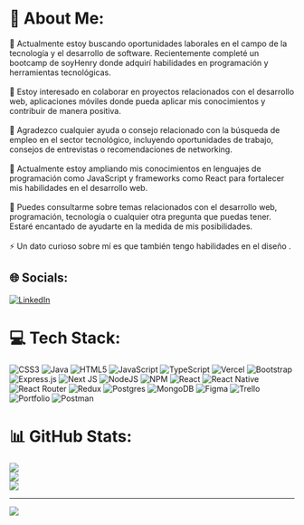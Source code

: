 # 💫 About Me:
🔭 Actualmente estoy buscando oportunidades laborales en el campo de la tecnología y el desarrollo de software. Recientemente completé un bootcamp de soyHenry donde adquirí habilidades en programación y herramientas tecnológicas.<br><br>👯 Estoy interesado en colaborar en proyectos relacionados con el desarrollo web, aplicaciones móviles  donde pueda aplicar mis conocimientos y contribuir de manera positiva.<br><br>🤝 Agradezco cualquier ayuda o consejo relacionado con la búsqueda de empleo en el sector tecnológico, incluyendo oportunidades de trabajo, consejos de entrevistas o recomendaciones de networking.<br><br>🌱 Actualmente estoy ampliando mis conocimientos en lenguajes de programación como JavaScript y frameworks como React para fortalecer mis habilidades en el desarrollo web.<br><br>💬 Puedes consultarme sobre temas relacionados con el desarrollo web, programación, tecnología o cualquier otra pregunta que puedas tener. Estaré encantado de ayudarte en la medida de mis posibilidades.<br><br>⚡ Un dato curioso sobre mí es que también tengo habilidades en el diseño .


## 🌐 Socials:
[![LinkedIn](https://img.shields.io/badge/LinkedIn-%230077B5.svg?logo=linkedin&logoColor=white)](https://www.linkedin.com/in/ignacio-leonel-cardozo/) 


# 💻 Tech Stack:
![CSS3](https://img.shields.io/badge/css3-%231572B6.svg?style=for-the-badge&logo=css3&logoColor=white) ![Java](https://img.shields.io/badge/java-%23ED8B00.svg?style=for-the-badge&logo=java&logoColor=white) ![HTML5](https://img.shields.io/badge/html5-%23E34F26.svg?style=for-the-badge&logo=html5&logoColor=white) ![JavaScript](https://img.shields.io/badge/javascript-%23323330.svg?style=for-the-badge&logo=javascript&logoColor=%23F7DF1E) ![TypeScript](https://img.shields.io/badge/typescript-%23007ACC.svg?style=for-the-badge&logo=typescript&logoColor=white) ![Vercel](https://img.shields.io/badge/vercel-%23000000.svg?style=for-the-badge&logo=vercel&logoColor=white) ![Bootstrap](https://img.shields.io/badge/bootstrap-%23563D7C.svg?style=for-the-badge&logo=bootstrap&logoColor=white) ![Express.js](https://img.shields.io/badge/express.js-%23404d59.svg?style=for-the-badge&logo=express&logoColor=%2361DAFB) ![Next JS](https://img.shields.io/badge/Next-black?style=for-the-badge&logo=next.js&logoColor=white) ![NodeJS](https://img.shields.io/badge/node.js-6DA55F?style=for-the-badge&logo=node.js&logoColor=white) ![NPM](https://img.shields.io/badge/NPM-%23000000.svg?style=for-the-badge&logo=npm&logoColor=white) ![React](https://img.shields.io/badge/react-%2320232a.svg?style=for-the-badge&logo=react&logoColor=%2361DAFB) ![React Native](https://img.shields.io/badge/react_native-%2320232a.svg?style=for-the-badge&logo=react&logoColor=%2361DAFB) ![React Router](https://img.shields.io/badge/React_Router-CA4245?style=for-the-badge&logo=react-router&logoColor=white) ![Redux](https://img.shields.io/badge/redux-%23593d88.svg?style=for-the-badge&logo=redux&logoColor=white) ![Postgres](https://img.shields.io/badge/postgres-%23316192.svg?style=for-the-badge&logo=postgresql&logoColor=white) ![MongoDB](https://img.shields.io/badge/MongoDB-%234ea94b.svg?style=for-the-badge&logo=mongodb&logoColor=white) 	![Figma](https://img.shields.io/badge/figma-%23F24E1E.svg?style=for-the-badge&logo=figma&logoColor=white) ![Trello](https://img.shields.io/badge/Trello-%23026AA7.svg?style=for-the-badge&logo=Trello&logoColor=white) ![Portfolio](https://img.shields.io/badge/Portfolio-%23000000.svg?style=for-the-badge&logo=firefox&logoColor=#FF7139) ![Postman](https://img.shields.io/badge/Postman-FF6C37?style=for-the-badge&logo=postman&logoColor=white)
# 📊 GitHub Stats:
![](https://github-readme-stats.vercel.app/api?username=nacho-bootcamp&theme=dark&hide_border=false&include_all_commits=false&count_private=false)<br/>
![](https://github-readme-streak-stats.herokuapp.com/?user=nacho-bootcamp&theme=dark&hide_border=false)<br/>
![](https://github-readme-stats.vercel.app/api/top-langs/?username=nacho-bootcamp&theme=dark&hide_border=false&include_all_commits=false&count_private=false&layout=compact)

---
[![](https://visitcount.itsvg.in/api?id=nacho-bootcamp&icon=0&color=0)](https://visitcount.itsvg.in)

<!-- Proudly created with GPRM ( https://gprm.itsvg.in ) -->
